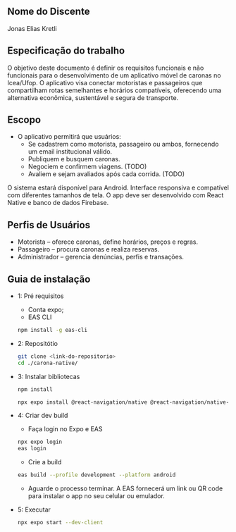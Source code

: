 ## Nome do Discente
Jonas Elias Kretli

## Especificação do trabalho

O objetivo deste documento é definir os requisitos funcionais e não funcionais para o
desenvolvimento de um aplicativo móvel de caronas no Icea/Ufop. O aplicativo visa
conectar motoristas e passageiros que compartilham rotas semelhantes e horários
compatíveis, oferecendo uma alternativa econômica, sustentável e segura de transporte.

## Escopo
  * O aplicativo permitirá que usuários:
    - Se cadastrem como motorista, passageiro ou ambos, fornecendo um email
institucional válido.
    - Publiquem e busquem caronas.
    - Negociem e confirmem viagens. (TODO)
    - Avaliem e sejam avaliados após cada corrida. (TODO)

O sistema estará disponível para Android. Interface responsiva e compatível com
diferentes tamanhos de tela. O app deve ser desenvolvido com React Native e banco de
dados Firebase.

## Perfis de Usuários
* Motorista – oferece caronas, define horários, preços e regras.
* Passageiro – procura caronas e realiza reservas.
* Administrador – gerencia denúncias, perfis e transações.

## Guia de instalação

* 1: Pré requisitos
  - Conta expo;
  - EAS CLI
   ```bash
   npm install -g eas-cli
   ```
* 2: Repositótio
   ```bash
   git clone <link-do-repositorio>
   cd ./carona-native/
   ```
* 3: Instalar bibliotecas
   ```bash
   npm install
   
   npx expo install @react-navigation/native @react-navigation/native-stack @react-navigation/drawer react-native-gesture-handler react-native-reanimated @react-native-async-storage/async-storage firebase crypto-js expo-image-picker react-native-gifted-chat react-native-keyboard-controller
   ```
* 4: Criar dev build
  - Faça login no Expo e EAS
   ```bash
   npx expo login
   eas login
   ```
   - Crie a build
   ```bash
   eas build --profile development --platform android
   ```
  - Aguarde o processo terminar. A EAS fornecerá um link ou QR code para instalar o app no seu celular ou emulador.
  
* 5: Executar
  ```bash
  npx expo start --dev-client
  ```
